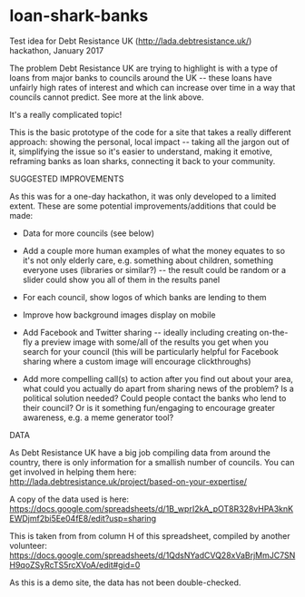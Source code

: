 # loan-shark-banks
Test idea for Debt Resistance UK (http://lada.debtresistance.uk/) hackathon, January 2017

The problem Debt Resistance UK are trying to highlight is with a type of loans from major banks to councils around the UK -- these loans have unfairly high rates of interest and which can increase over time in a way that councils cannot predict.  See more at the link above.

It's a really complicated topic!  

This is the basic prototype of the code for a site that takes a really different approach: showing the personal, local impact -- taking all the jargon out of it, simplifying the issue so it's easier to understand, making it emotive, reframing banks as loan sharks, connecting it back to your community.

SUGGESTED IMPROVEMENTS

As this was for a one-day hackathon, it was only developed to a limited extent.  These are some potential improvements/additions that could be made:

- Data for more councils (see below)

- Add a couple more human examples of what the money equates to so it's not only elderly care, e.g. something about children, something everyone uses (libraries or similar?) -- the result could be random or a slider could show you all of them in the results panel

- For each council, show logos of which banks are lending to them

- Improve how background images display on mobile

- Add Facebook and Twitter sharing -- ideally including creating on-the-fly a preview image with some/all of the results you get when you search for your council (this will be particularly helpful for Facebook sharing where a custom image will encourage clickthroughs)

- Add more compelling call(s) to action after you find out about your area, what could you actually do apart from sharing news of the problem?  Is a political solution needed?  Could people contact the banks who lend to their council?  Or is it something fun/engaging to encourage greater awareness, e.g. a meme generator tool?

DATA

As Debt Resistance UK have a big job compiling data from around the country, there is only information for a smallish number of councils. You can get involved in helping them here: http://lada.debtresistance.uk/project/based-on-your-expertise/

A copy of the data used is here: https://docs.google.com/spreadsheets/d/1B_wprI2kA_pOT8R328vHPA3knKEWDjmf2bi5Ee04fE8/edit?usp=sharing

This is taken from from column H of this spreadsheet, compiled by another volunteer:
https://docs.google.com/spreadsheets/d/1QdsNYadCVQ28xVaBrjMmJC7SNH9qoZSyRcTS5rcXVoA/edit#gid=0

As this is a demo site, the data has not been double-checked.